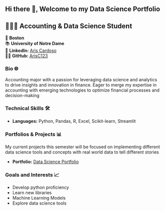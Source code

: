 ## Hi there 👋, Welcome to my Data Science Portfolio

## 🧑🏾‍💻 **Accounting & Data Science Student**

📍 **Boston**  
📚  **University of Notre Dame**  
🔗 **LinkedIn:** [Aris Cardoso](https://linkedin.com/in/aris-cardoso)  
👨‍💻 **GitHub:** [ArisC123](https://github.com/ArisC123)  

### Bio 🌐
Accounting major with a passion for leveraging data science and analytics to drive insights and innovation in finance.  Eager to merge my expertise in accounting with emerging technologies to optimize financial processes and decision-making

### Technical Skills 🛠️
- **Languages:** Python, Pandas, R, Excel, Scikit-learn, Streamlit

### Portfolios & Projects 📊
My current projects this semester will be focused on implementing different data science tools and concepts with real world data to tell different stories
- **Portfolio:** [Data Science Portfolio](https://github.com/ArisC123/Cardoso-Data-Science-Portfolio)

### Goals and Interests 📈
- Develop python proficiency
- Learn new libraries
- Machine Learning Models
- Explore data science tools
